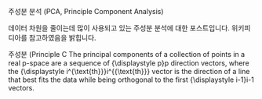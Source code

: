 주성분 분석 (PCA, Principle Component Analysis)

데이터 차원을 줄이는데 많이 사용되고 있는 주성분 분석에 대한 포스트입니다. 위키피디아를 참고하였음을 밝힙니다.

주성분 (Principle C
The principal components of a collection of points in a real p-space are a sequence of {\displaystyle p}p direction vectors, where the {\displaystyle i^{\text{th}}}i^{{\text{th}}} vector is the direction of a line that best fits the data while being orthogonal to the first {\displaystyle i-1}i-1 vectors.



<!--stackedit_data:
eyJoaXN0b3J5IjpbLTE1Mjg0MzY2MzNdfQ==
-->